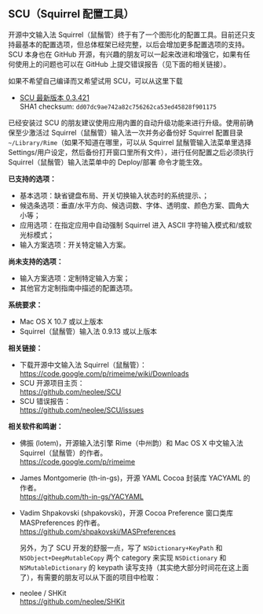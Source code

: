 ## SCU（Squirrel 配置工具）

开源中文输入法 Squirrel（鼠鬚管）终于有了一个图形化的配置工具。目前还只支持最基本的配置选项，但总体框架已经完整，以后会增加更多配置选项的支持。SCU 本身也在 GitHub 开源，有兴趣的朋友可以一起来改进和增强它，如果有任何使用上的问题也可以在 GitHub 上提交错误报告（见下面的相关链接）。

如果不希望自己编译而又希望试用 SCU，可以从这里下载

- [SCU 最新版本 0.3.421](http://update.soulhacker.me/scu/SCU.zip)  
  SHA1 checksum: `dd07dc9ae742a82c756262ca53ed45828f901175`
  
已经安装过 SCU 的朋友建议使用应用内置的自动升级功能来进行升级。使用前确保至少激活过 Squirrel（鼠鬚管）输入法一次并务必备份好 Squirrel 配置目录 `~/Library/Rime`（如果不知道在哪里，可以从 Squirrel 鼠鬚管输入法菜单里选择 Settings/用户设定，然后备份打开窗口里所有文件），进行任何配置之后必须执行 Squirrel（鼠鬚管）输入法菜单中的 Deploy/部署 命令才能生效。

**已支持的选项：**

- 基本选项：缺省键盘布局、开关切换输入状态时的系统提示、；
- 候选条选项：垂直/水平方向、候选词数、字体、透明度、颜色方案、圆角大小等；
- 应用选项：在指定应用中自动强制 Squirrel 进入 ASCII 字符输入模式和/或软光标模式；
- 输入方案选项：开关特定输入方案。

**尚未支持的选项：**

- 输入方案选项：定制特定输入方案；
- 其他官方定制指南中描述的配置选项。

**系统要求：**

- Mac OS X 10.7 或以上版本
- Squirrel（鼠鬚管）输入法 0.9.13 或以上版本

**相关链接：**

- 下载开源中文输入法 Squirrel（鼠鬚管）：  
  https://code.google.com/p/rimeime/wiki/Downloads
- SCU 开源项目主页：  
  https://github.com/neolee/SCU
- SCU 错误报告：  
  https://github.com/neolee/SCU/issues

**相关软件和鸣谢：**

- 佛振 (lotem)，开源输入法引擎 Rime（中州韵）和 Mac OS X 中文输入法 Squirrel（鼠鬚管）的作者。  
  https://code.google.com/p/rimeime
- James Montgomerie (th-in-gs)，开源 YAML Cocoa 封装库 YACYAML 的作者。  
  https://github.com/th-in-gs/YACYAML
- Vadim Shpakovski (shpakovski)，开源 Cocoa Preference 窗口类库 MASPreferences 的作者。  
  https://github.com/shpakovski/MASPreferences

  另外，为了 SCU 开发的舒服一点，写了 `NSDictionary+KeyPath` 和 `NSObject+DeepMutableCopy` 两个 category 来实现 `NSDictionary` 和 `NSMutableDictionary` 的 keypath 读写支持（其实绝大部分时间花在这上面了），有需要的朋友可以从下面的项目中检取：

- neolee / SHKit  
  https://github.com/neolee/SHKit